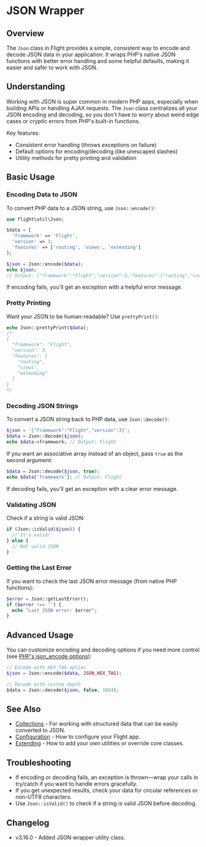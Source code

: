 # JSON Wrapper

## Overview

The `Json` class in Flight provides a simple, consistent way to encode and decode JSON data in your application. It wraps PHP's native JSON functions with better error handling and some helpful defaults, making it easier and safer to work with JSON.

## Understanding

Working with JSON is super common in modern PHP apps, especially when building APIs or handling AJAX requests. The `Json` class centralizes all your JSON encoding and decoding, so you don't have to worry about weird edge cases or cryptic errors from PHP's built-in functions.

Key features:
- Consistent error handling (throws exceptions on failure)
- Default options for encoding/decoding (like unescaped slashes)
- Utility methods for pretty printing and validation

## Basic Usage

### Encoding Data to JSON

To convert PHP data to a JSON string, use `Json::encode()`:

```php
use flight\util\Json;

$data = [
  'framework' => 'Flight',
  'version' => 3,
  'features' => ['routing', 'views', 'extending']
];

$json = Json::encode($data);
echo $json;
// Output: {"framework":"Flight","version":3,"features":["routing","views","extending"]}
```

If encoding fails, you'll get an exception with a helpful error message.

### Pretty Printing

Want your JSON to be human-readable? Use `prettyPrint()`:

```php
echo Json::prettyPrint($data);
/*
{
  "framework": "Flight",
  "version": 3,
  "features": [
    "routing",
    "views",
    "extending"
  ]
}
*/
```

### Decoding JSON Strings

To convert a JSON string back to PHP data, use `Json::decode()`:

```php
$json = '{"framework":"Flight","version":3}';
$data = Json::decode($json);
echo $data->framework; // Output: Flight
```

If you want an associative array instead of an object, pass `true` as the second argument:

```php
$data = Json::decode($json, true);
echo $data['framework']; // Output: Flight
```

If decoding fails, you'll get an exception with a clear error message.

### Validating JSON

Check if a string is valid JSON:

```php
if (Json::isValid($json)) {
  // It's valid!
} else {
  // Not valid JSON
}
```

### Getting the Last Error

If you want to check the last JSON error message (from native PHP functions):

```php
$error = Json::getLastError();
if ($error !== '') {
  echo "Last JSON error: $error";
}
```

## Advanced Usage

You can customize encoding and decoding options if you need more control (see [PHP's json_encode options](https://www.php.net/manual/en/json.constants.php)):

```php
// Encode with HEX_TAG option
$json = Json::encode($data, JSON_HEX_TAG);

// Decode with custom depth
$data = Json::decode($json, false, 1024);
```

## See Also

- [Collections](/learn/collections) - For working with structured data that can be easily converted to JSON.
- [Configuration](/learn/configuration) - How to configure your Flight app.
- [Extending](/learn/extending) - How to add your own utilities or override core classes.

## Troubleshooting

- If encoding or decoding fails, an exception is thrown—wrap your calls in try/catch if you want to handle errors gracefully.
- If you get unexpected results, check your data for circular references or non-UTF8 characters.
- Use `Json::isValid()` to check if a string is valid JSON before decoding.

## Changelog

- v3.16.0 - Added JSON wrapper utility class.
